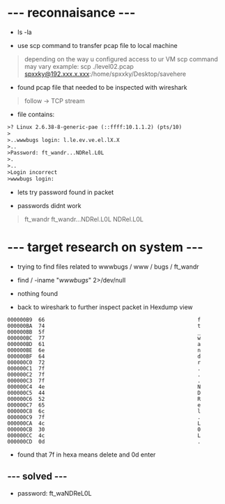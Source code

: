 # --- reconnaisance ---

- ls -la

- use scp command to transfer pcap file to local machine
> depending on the way u configured access to ur VM scp command may vary
> example: scp ./level02.pcap spxxky@192.xxx.x.xxx:/home/spxxky/Desktop/savehere

- found pcap file that needed to be inspected with wireshark
>follow -> TCP stream

- file contains:
```txt
>? Linux 2.6.38-8-generic-pae (::ffff:10.1.1.2) (pts/10)
>
>..wwwbugs login: l.le.ev.ve.el.lX.X
>..
>Password: ft_wandr...NDRel.L0L
>.
>..
>Login incorrect
>wwwbugs login: 
```
- lets try password found in packet


- passwords didnt work
>ft_wandr
>ft_wandr...NDRel.L0L
>NDRel.L0L

# --- target research on system ---

- trying to find files related to wwwbugs / www / bugs / ft_wandr
- find / -iname "*wwwbugs*" 2>/dev/null

- nothing found 

- back to wireshark to further inspect packet in Hexdump view
```hex
000000B9  66                                                 f
000000BA  74                                                 t
000000BB  5f                                                 _
000000BC  77                                                 w
000000BD  61                                                 a
000000BE  6e                                                 n
000000BF  64                                                 d
000000C0  72                                                 r
000000C1  7f                                                 .
000000C2  7f                                                 .
000000C3  7f                                                 .
000000C4  4e                                                 N
000000C5  44                                                 D
000000C6  52                                                 R
000000C7  65                                                 e
000000C8  6c                                                 l
000000C9  7f                                                 .
000000CA  4c                                                 L
000000CB  30                                                 0
000000CC  4c                                                 L
000000CD  0d                                                 .
```
- found that 7f in hexa means delete and 0d enter

## --- solved ---

- password: ft_waNDReL0L